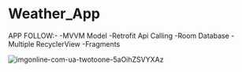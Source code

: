 # Weather_App

APP FOLLOW:-
-MVVM Model
-Retrofit Api Calling
-Room Database
-Multiple RecyclerView
-Fragments

![imgonline-com-ua-twotoone-5aOihZSVYXAz](https://user-images.githubusercontent.com/98700871/211210337-15b495b9-77c4-4b61-8d79-1aceb706e633.jpg)

